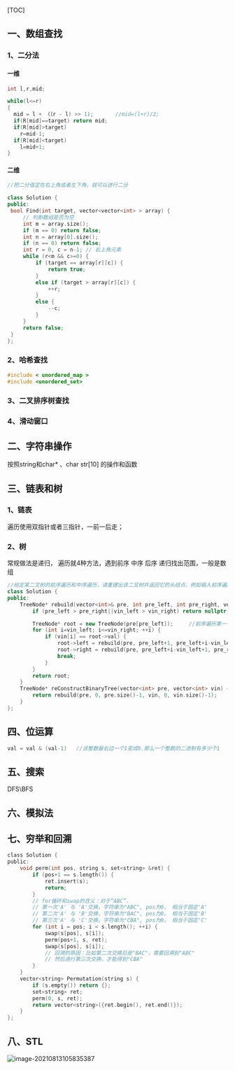 [TOC]

## 一、数组查找

### 1、二分法

#### 一维

```c++
int l,r,mid;

while(l<=r)
{
  mid = l + （（r - l) >> 1);       //mid=(l+r)/2;
  if(R[mid]==target) return mid;
  if(R[mid]>target)
    r=mid-1;
  if(R[mid]<target)
    l=mid+1;
}
```

#### 二维

```c++
//把二分值定在右上角或者左下角，就可以进行二分

class Solution {
public:
 bool Find(int target, vector<vector<int> > array) {
     // 判断数组是否为空
     int m = array.size();
     if (m == 0) return false;
     int n = array[0].size();
     if (n == 0) return false;
     int r = 0, c = n-1; // 右上角元素
     while (r<m && c>=0) {
         if (target == array[r][c]) {
             return true;
         }
         else if (target > array[r][c]) {
             ++r;
         }
         else {
             --c;
         }
     }
     return false;
 }
};
```

### 2、哈希查找

```c++
#include < unordered_map >
#include <unordered_set>
```

### 3、二叉排序树查找

### 4、滑动窗口

## 二、字符串操作

按照string和char* 、char str[10] 的操作和函数



## 三、链表和树

### 1、链表

遍历使用双指针或者三指针，一前一后走；

### 2、树

常规做法是递归， 遍历就4种方法，遇到前序 中序 后序 递归找出范围，一般是数组

```c++
//给定某二叉树的前序遍历和中序遍历，请重建出该二叉树并返回它的头结点。例如输入前序遍历序列{1,2,4,7,3,5,6,8}和中序遍历序列{4,7,2,1,5,3,8,6}
class Solution {
public:
    TreeNode* rebuild(vector<int>& pre, int pre_left, int pre_right, vector<int>& vin, int vin_left, int vin_right) {
        if (pre_left > pre_right||vin_left > vin_right) return nullptr;

        TreeNode* root = new TreeNode(pre[pre_left]);     //前序遍历第一个值为根节点
        for (int i=vin_left; i<=vin_right; ++i) {
            if (vin[i] == root->val) {
                root->left = rebuild(pre, pre_left+1, pre_left+i-vin_left, vin, vin_left, i-1);
                root->right = rebuild(pre, pre_left+i-vin_left+1, pre_right, vin, i+1, vin_right);
                break;
            }
        }
        return root;
    }
    TreeNode* reConstructBinaryTree(vector<int> pre, vector<int> vin) {
        return rebuild(pre, 0, pre.size()-1, vin, 0, vin.size()-1);
    }
};

```



## 四、位运算

```c
val = val & (val-1)   //该整数最右边一个1变成0.那么一个整数的二进制有多少个1
```

## 五、搜索

DFS\BFS

## 六、模拟法

## 七、穷举和回溯

```c
class Solution {
public:
    void perm(int pos, string s, set<string> &ret) {
        if (pos+1 == s.length()) {
            ret.insert(s);
            return;
        }
        // for循环和swap的含义：对于“ABC”，
        // 第一次'A' 与 'A'交换，字符串为"ABC", pos为0， 相当于固定'A'
        // 第二次'A' 与 'B'交换，字符串为"BAC", pos为0， 相当于固定'B'
        // 第三次'A' 与 'C'交换，字符串为"CBA", pos为0， 相当于固定'C'
        for (int i = pos; i < s.length(); ++i) {
            swap(s[pos], s[i]);
            perm(pos+1, s, ret);
            swap(s[pos], s[i]);
            // 回溯的原因：比如第二次交换后是"BAC"，需要回溯到"ABC"
            // 然后进行第三次交换，才能得到"CBA"
        }
    }
    vector<string> Permutation(string s) { 
        if (s.empty()) return {};
        set<string> ret;
        perm(0, s, ret);
        return vector<string>({ret.begin(), ret.end()});
    }
};
```

## 八、STL

![image-20210813105835387](C:\Users\SUSHOLD\AppData\Roaming\Typora\typora-user-images\image-20210813105835387.png)

```c++

```

